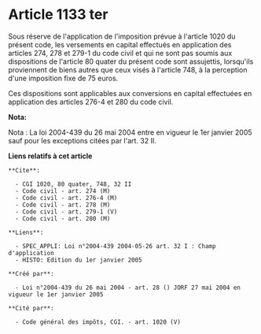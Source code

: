 # Article 1133 ter

Sous réserve de l'application de l'imposition prévue à l'article 1020 du présent code, les versements en capital effectués en
application des articles 274, 278 et 279-1 du code civil et qui ne sont pas soumis aux dispositions de l'article 80 quater du
présent code sont assujettis, lorsqu'ils proviennent de biens autres que ceux visés à l'article 748, à la perception d'une
imposition fixe de 75 euros.

Ces dispositions sont applicables aux conversions en capital effectuées en application des articles 276-4 et 280 du code
civil.

**Nota:**

Nota : La loi 2004-439 du 26 mai 2004 entre en vigueur le 1er janvier 2005 sauf pour les exceptions citées par l'art. 32 II.

**Liens relatifs à cet article**

	**Cite**:

	  - CGI 1020, 80 quater, 748, 32 II
	  - Code civil - art. 274 (M)
	  - Code civil - art. 276-4 (M)
	  - Code civil - art. 278 (M)
	  - Code civil - art. 279-1 (V)
	  - Code civil - art. 280 (M)

	**Liens**:

	  - SPEC_APPLI: Loi n°2004-439 2004-05-26 art. 32 I : Champ d'application
	  - HISTO: Edition du 1er janvier 2005

	**Créé par**:

	  - Loi n°2004-439 du 26 mai 2004 - art. 28 () JORF 27 mai 2004 en vigueur le 1er janvier 2005

	**Cité par**:

	  - Code général des impôts, CGI. - art. 1020 (V)
